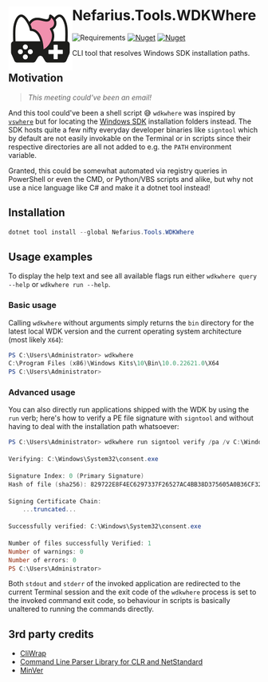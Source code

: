 # <img src="assets/NSS-128x128.png" align="left" />Nefarius.Tools.WDKWhere

![Requirements](https://img.shields.io/badge/Requires-.NET%208.0-blue.svg)
[![Nuget](https://img.shields.io/nuget/v/Nefarius.Tools.WDKWhere)](https://www.nuget.org/packages/Nefarius.Tools.WDKWhere/)
[![Nuget](https://img.shields.io/nuget/dt/Nefarius.Tools.WDKWhere)](https://www.nuget.org/packages/Nefarius.Tools.WDKWhere/)

CLI tool that resolves Windows SDK installation paths.

## Motivation

> *This meeting could've been an email!*

And this tool could've been a shell script 😅 `wdkwhere` was inspired by [
`vswhere`](https://github.com/microsoft/vswhere) but for locating
the [Windows SDK](https://developer.microsoft.com/en-us/windows/downloads/windows-sdk/) installation folders instead.
The SDK hosts quite a few nifty everyday developer binaries like `signtool` which by default are not easily invokable on
the Terminal or in scripts since their respective directories are all not added to e.g. the `PATH` environment variable.

Granted, this could be somewhat automated via registry queries in PowerShell or even the CMD, or Python/VBS scripts and
alike, but why not use a nice language like C# and make it a dotnet tool instead!

## Installation

```PowerShell
dotnet tool install --global Nefarius.Tools.WDKWhere
```

## Usage examples

To display the help text and see all available flags run either `wdkwhere query --help` or `wdkwhere run --help`.

### Basic usage

Calling `wdkwhere` without arguments simply returns the `bin` directory for the latest local WDK version and the current
operating system architecture (most likely `X64`):

```PowerShell
PS C:\Users\Administrator> wdkwhere
C:\Program Files (x86)\Windows Kits\10\Bin\10.0.22621.0\X64
PS C:\Users\Administrator>
```

### Advanced usage

You can also directly run applications shipped with the WDK by using the `run` verb; here's how to verify a PE file
signature with `signtool` and without having to deal with the installation path whatsoever:

```PowerShell
PS C:\Users\Administrator> wdkwhere run signtool verify /pa /v C:\Windows\System32\consent.exe

Verifying: C:\Windows\System32\consent.exe

Signature Index: 0 (Primary Signature)
Hash of file (sha256): 829722E8F4EC6297337F26527AC4BB38D375605A0B36CF32988BDA0735ACF2C3

Signing Certificate Chain:
    ...truncated...

Successfully verified: C:\Windows\System32\consent.exe

Number of files successfully Verified: 1
Number of warnings: 0
Number of errors: 0
PS C:\Users\Administrator>
```

Both `stdout` and `stderr` of the invoked application are redirected to the current Terminal session and the exit code
of the `wdkwhere` process is set to the invoked command exit code, so behaviour in scripts is basically unaltered to
running the commands directly.

## 3rd party credits

- [CliWrap](https://github.com/Tyrrrz/CliWrap)
- [Command Line Parser Library for CLR and NetStandard](https://github.com/commandlineparser/commandline)
- [MinVer](https://github.com/adamralph/minver)

